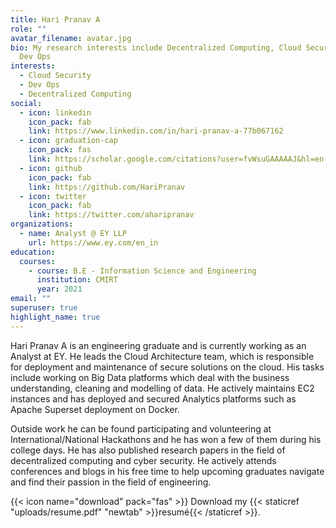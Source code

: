 ```yaml
---
title: Hari Pranav A
role: ""
avatar_filename: avatar.jpg
bio: My research interests include Decentralized Computing, Cloud Security and
  Dev Ops
interests:
  - Cloud Security
  - Dev Ops
  - Decentralized Computing
social:
  - icon: linkedin
    icon_pack: fab
    link: https://www.linkedin.com/in/hari-pranav-a-77b067162
  - icon: graduation-cap
    icon_pack: fas
    link: https://scholar.google.com/citations?user=fvWsuGAAAAAJ&hl=en
  - icon: github
    icon_pack: fab
    link: https://github.com/HariPranav
  - icon: twitter
    icon_pack: fab
    link: https://twitter.com/aharipranav
organizations:
  - name: Analyst @ EY LLP
    url: https://www.ey.com/en_in
education:
  courses:
    - course: B.E - Information Science and Engineering
      institution: CMIRT
      year: 2021
email: ""
superuser: true
highlight_name: true
---
```


Hari Pranav A is an engineering graduate and is currently working as an Analyst at EY. He leads the Cloud Architecture team, which is responsible for deployment and maintenance of secure solutions on the cloud. His tasks include working on Big Data platforms which deal with the business understanding, cleaning and modelling of data. He actively maintains EC2 instances and has deployed and secured Analytics platforms such as Apache Superset deployment on Docker.
 
Outside work he can be found participating and volunteering at International/National Hackathons and he has won a few of them during his college days. He has also published research papers in the field of decentralized computing and cyber security. He actively attends conferences and blogs in his free time to help upcoming graduates navigate and find their passion in the field of engineering. 

{{< icon name="download" pack="fas" >}} Download my {{< staticref "uploads/resume.pdf" "newtab" >}}resumé{{< /staticref >}}.

